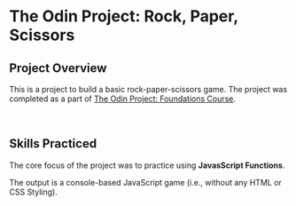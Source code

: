 # The Odin Project: Rock, Paper, Scissors

## Project Overview

This is a project to build a basic rock-paper-scissors game. The project was completed as a part of [The Odin Project: Foundations Course](https://www.theodinproject.com/paths/foundations/courses/foundations).

<br>

## Skills Practiced

The core focus of the project was to practice using **JavasScript Functions**.

The output is a console-based JavaScript game (i.e., without any HTML or CSS Styling).